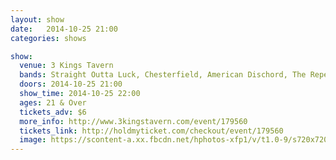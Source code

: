 ```yaml
---
layout: show
date:   2014-10-25 21:00
categories: shows

show:
  venue: 3 Kings Tavern
  bands: Straight Outta Luck, Chesterfield, American Dischord, The Repercussions, Flight Kamakazi
  doors: 2014-10-25 21:00
  show_time: 2014-10-25 22:00
  ages: 21 & Over
  tickets_adv: $6
  more_info: http://www.3kingstavern.com/event/179560
  tickets_link: http://holdmyticket.com/checkout/event/179560
  image: https://scontent-a.xx.fbcdn.net/hphotos-xfp1/v/t1.0-9/s720x720/1512418_729605230438921_9009015224575895596_n.jpg?oh=36f9317c722af32e0b3f4ebef3cbbf03&oe=54B2519D
---
```

